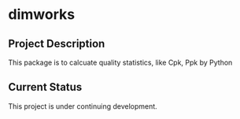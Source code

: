 #  **dimworks** 


## Project Description


This package is to calcuate quality statistics, like Cpk, Ppk by Python



## Current Status

This project is under continuing  development.




